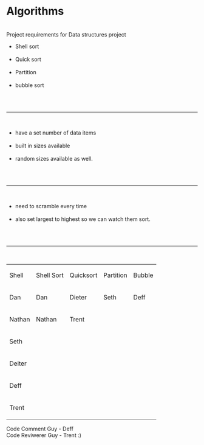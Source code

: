 # Algorithms
<br>
Project requirements for Data structures project<br>
<ul>
<li>Shell sort</li><br>
<li>Quick sort</li><br>
<li>Partition</li><br>
<li>bubble sort</li><br>
</ul>
<br><hr><br>
<ul>
<li>have a set number of data items</li><br>
<li>built in sizes available</li><br>
<li>random sizes available as well.</li><br>
</ul>
<br><hr><br>
<ul>
<li>need to scramble every time</li><br>
<li>also set largest to highest so we can watch them sort.</li><br>
</ul>
<br><hr><br>

<table >
 <tr>
  <td >
  <p >Shell</p>
  </td>
  <td >
  <p >Shell Sort</p>
  </td>
  <td >
  <p >Quicksort</p>
  </td>
  <td >
  <p >Partition</p>
  </td>
  <td >
  <p >Bubble</p>
  </td>
 </tr>
 <tr>
  <td >
  <p >Dan</p>
  </td>
  <td >
  <p >Dan</p>
  </td>
  <td >
  <p >Dieter</p>
  </td>
  <td>
  <p >Seth</p>
  </td>
  <td >
  <p >Deff</p>
  </td>
 </tr>
 <tr>
  <td >
  <p >Nathan</p>
  </td>
  <td >
  <p >Nathan</p>
  </td>
  <td >
  <p >Trent</p>
  </td>
  <td ></td>
  <td ></td>
 </tr>
 <tr>
  <td >
  <p >Seth</p>
  </td>
  <td ></td>
  <td ></td>
  <td ></td>
  <td ></td>
 </tr>
 <tr>
  <td >
  <p >Deiter</p>
  </td>
  <td ></td>
  <td ></td>
  <td ></td>
  <td ></td>
 </tr>
 <tr>
  <td >
  <p >Deff</p>
  </td>
  <td ></td>
  <td ></td>
  <td ></td>
  <td ></td>
 </tr>
 <tr>
  <td >
  <p >Trent</p>
  </td>
  <td >
  <p >&nbsp;</p>
  </td>
  <td >
  <p >&nbsp;</p>
  </td>
  <td >
  <p >&nbsp;</p>
  </td>
  <td >
  <p >&nbsp;</p>
  </td>
 </tr>
</table>



Code Comment Guy - Deff<br>
Code Reviwerer Guy - Trent :)

